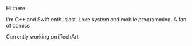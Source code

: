 Hi there

I'm C++ and Swift enthusiast. Love system and mobile programming. A  fan of comics

Currently working on iTechArt
<!--
**luciy-marciy/luciy-marciy** is a ✨ _special_ ✨ repository because its `README.md` (this file) appears on your GitHub profile.
